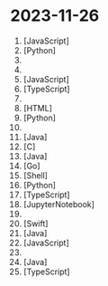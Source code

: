 # 2023-11-26

1. [](https://github.comundefined "A quick example of how one can synchronize a 3d scene across multiple windows using three.js and localStorage") [JavaScript]
2. [](https://github.comundefined "Build ChatGPT over your data, all with natural language") [Python]
3. [](https://github.comundefined "2008-2012 Roadster Development and Diagnostic Software files") 
4. [](https://github.comundefined "Awesome deals on Black Friday: Apps, SaaS, Books, Courses, etc.") 
5. [](https://github.comundefined "✯ 一个可直连访问的电视/广播图标库与相关工具项目 ✯ 🔕 永久免费 直连访问 完整开源 不断完善的台标 支持IPv4/IPv6双栈访问 🔕") [JavaScript]
6. [](https://github.comundefined "Clash Nyanpasu!") [TypeScript]
7. [](https://github.comundefined "leaked prompts of GPTs") 
8. [](https://github.comundefined "The code behind my hot tips") [HTML]
9. [](https://github.comundefined "Focus on prompting and generating") [Python]
10. [](https://github.comundefined "A Collection of application ideas which can be used to improve your coding skills.") 
11. [](https://github.comundefined "StarRocks, a Linux Foundation project, is a next-generation sub-second MPP OLAP database for full analytics scenarios, including multi-dimensional analytics, real-time analytics, and ad-hoc queries. InfoWorld’s 2023 BOSSIE Award for best open source software.") [Java]
12. [](https://github.comundefined "C Telegram bot framework") [C]
13. [](https://github.comundefined "🇨🇳 GitHub中文排行榜，各语言分设「软件 | 资料」榜单，精准定位中文好项目。各取所需，高效学习。") [Java]
14. [](https://github.comundefined "🔥 🔥 🔥 现代化、开源的 Linux 服务器运维管理面板。") [Go]
15. [](https://github.comundefined "store all agent's system prompt") [Shell]
16. [](https://github.comundefined "Generative Models by Stability AI") [Python]
17. [](https://github.comundefined "A one-of-a-kind resume builder that keeps your privacy in mind. Completely secure, customizable, portable, open-source and free forever. Try it out today!") [TypeScript]
18. [](https://github.comundefined "12 Weeks, 24 Lessons, AI for All!") [JupyterNotebook]
19. [](https://github.comundefined "A curated list of awesome C++ (or C) frameworks, libraries, resources, and shiny things. Inspired by awesome-... stuff.") 
20. [](https://github.comundefined "Black Friday Deals for macOS / iOS Software & Books") [Swift]
21. [](https://github.comundefined "Spring Boot") [Java]
22. [](https://github.comundefined "Open-source developer platform to turn scripts into workflows and UIs. Open-source alternative to Airplane and Retool.") [JavaScript]
23. [](https://github.comundefined "Best practices for segmentation of the corporate network of any company") 
24. [](https://github.comundefined "真的没有QQ群、QQ频道、论坛。打包分发注意开源协议，保留出处，不守规矩就不要搞。") [Java]
25. [](https://github.comundefined "Deliver web apps with confidence 🚀") [TypeScript]
